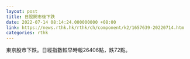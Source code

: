 ```yaml
---
layout: post
title: 日股開市後下跌
date: 2022-07-14 08:14:24.000000000 +08:00
link: https://news.rthk.hk/rthk/ch/component/k2/1657639-20220714.htm
categories: rthk
---
```


東京股市下跌。日經指數較早時報26406點，跌72點。
